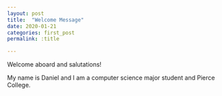 ```yaml
---
layout: post
title:  "Welcome Message"
date: 2020-01-21
categories: first_post
permalink: :title

---
```

Welcome aboard and salutations!

My name is Daniel and I am a computer science major student and Pierce College.
